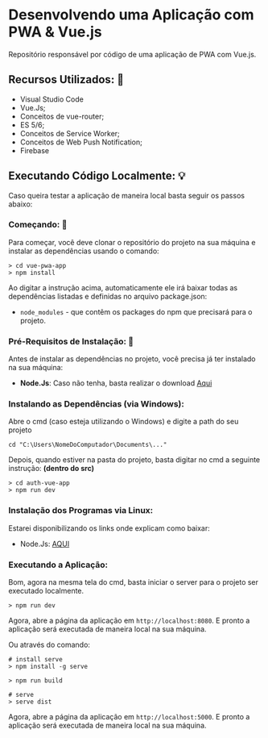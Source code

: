 # Desenvolvendo uma Aplicação com PWA & Vue.js

Repositório responsável por código de uma aplicação de PWA com Vue.js.


## Recursos Utilizados: :mega:

- Visual Studio Code
- Vue.Js;
- Conceitos de vue-router;
- ES 5/6;
- Conceitos de Service Worker;
- Conceitos de Web Push Notification;
- Firebase


## Executando Código Localmente: :bulb:

Caso queira testar a aplicação de maneira local basta seguir os passos abaixo:

### Começando: :running:

Para começar, você deve clonar o repositório do projeto na sua máquina e instalar as dependências usando o comando:

```
> cd vue-pwa-app 
> npm install
```

Ao digitar a instrução acima, automaticamente ele irá baixar todas as dependências listadas e definidas no arquivo package.json:

* `node_modules` - que contêm os packages do npm que precisará para o projeto.


### Pré-Requisitos de Instalação: :eyes:

Antes de instalar as dependências no projeto, você precisa já ter instalado na sua máquina:

* **Node.Js**: Caso não tenha, basta realizar o download [Aqui](https://nodejs.org/en/)


### Instalando as Dependências (via Windows):

Abre o cmd (caso esteja utilizando o Windows) e digite a path do seu projeto

```
cd "C:\Users\NomeDoComputador\Documents\..."
```

Depois, quando estiver na pasta do projeto, basta digitar no cmd a seguinte instrução: **(dentro do src)**
```
> cd auth-vue-app 
> npm run dev
```


### Instalação dos Programas via Linux:

Estarei disponibilizando os links onde explicam como baixar:

- Node.Js: [AQUI](https://nodejs.org/en/download/package-manager/)


### Executando a Aplicação: 

Bom, agora na mesma tela do cmd, basta iniciar o server para o projeto ser executado localmente.

```
> npm run dev
```
Agora, abre a página da aplicação em `http://localhost:8080`. E pronto a aplicação será executada de maneira local na sua máquina.  


Ou através do comando:  

```
# install serve
> npm install -g serve

> npm run build

# serve
> serve dist
```

Agora, abre a página da aplicação em `http://localhost:5000`. E pronto a aplicação será executada de maneira local na sua máquina.
